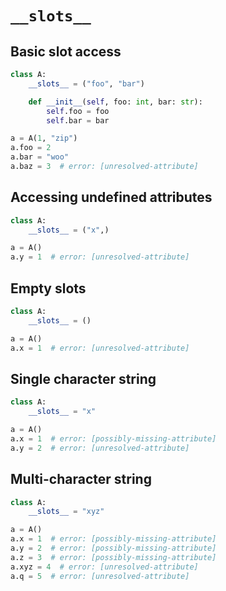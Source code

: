 # `__slots__`

## Basic slot access

```py
class A:
    __slots__ = ("foo", "bar")

    def __init__(self, foo: int, bar: str):
        self.foo = foo
        self.bar = bar

a = A(1, "zip")
a.foo = 2
a.bar = "woo"
a.baz = 3  # error: [unresolved-attribute]
```

## Accessing undefined attributes

```py
class A:
    __slots__ = ("x",)

a = A()
a.y = 1  # error: [unresolved-attribute]
```

## Empty slots

```py
class A:
    __slots__ = ()

a = A()
a.x = 1  # error: [unresolved-attribute]
```

## Single character string

```py
class A:
    __slots__ = "x"

a = A()
a.x = 1  # error: [possibly-missing-attribute]
a.y = 2  # error: [unresolved-attribute]
```

## Multi-character string

```py
class A:
    __slots__ = "xyz"

a = A()
a.x = 1  # error: [possibly-missing-attribute]
a.y = 2  # error: [possibly-missing-attribute]
a.z = 3  # error: [possibly-missing-attribute]
a.xyz = 4  # error: [unresolved-attribute]
a.q = 5  # error: [unresolved-attribute]
```
